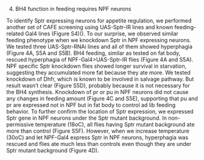 4. BH4 function in feeding requires NPF neurons 

To identify Sptr expressing neurons for appetite regulation, we performed another set of CAFE screening using UAS-Sptr-IR lines and known feeding-related Gal4 lines (Figure S4)(). To our surprise, we observed similar feeding phenotype when we knockdown Sptr in NPF expressing neurons. We tested three UAS-Sptr-RNAi lines and all of them showed hyperphagia (Figure 4A, S5A and S5B). BH4 feeding, similar as tested on fat body, rescued hyperphagia of NPF-Gal4>UAS-Sptr-IR flies (Figure 4A and S5A). NPF specific Sptr knockdown flies showed longer survival in starvation, suggesting they accumulated more fat because they ate more. We tested knockdown of Dhfr, which is known to be involved in salvage pathway. But result wasn’t clear (Figure S5D), probably because it is not necessary for the BH4 synthesis. Knockdown of pr or pu in NPF neurons did not cause any changes in feeding amount (Figure 4C and S5E), supporting that pu and pr are expressed not in NPF but in fat body to control ad lib feeding behavior. To further confirm the location of Sptr expression, we expressed Sptr gene in NPF neurons under the Sptr mutant background.  In non-permissive temperature (18oC), all flies having Sptr mutant background ate more than control (Figure S5F). However, when we increase temperature (30oC) and let NPF-Gal4 express Sptr in NPF neurons, hyperphagia was rescued and flies ate much less than controls even though they are under Sptr mutant background (Figure 4D). 

